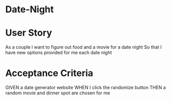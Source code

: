 # Date-Night

# User Story

As a couple
I want to figure out food and a movie for a date night
So that I have new options provided for me each date night

# Acceptance Criteria

GIVEN a date generator website
WHEN I click the randomize button
THEN a random movie and dinner spot are chosen for me


